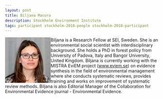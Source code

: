 ```yaml
---
layout: post
title: Biljana Macura
description: Stockholm Environment Institute
tags: participant stockholm-2018-people stockholm-2018-participant
---
```

<img align="left" width="150" height="150" src="/assets/people/macura_biljana.jpg" alt="Biljana Macura"/>Biljana is a Research Fellow at SEI, Sweden. She is an environmental social scientist with interdisciplinary background. She holds a PhD in forest policy from University of Padova, Italy and Bangor University, United Kingdom. Biljana is currently working with the MISTRA EviEM project (<a href="http://www.eviem.se" target="_blank" rel="noopener">www.eviem.se</a>) on evidence synthesis in the field of environmental management where she conducts systematic reviews, provides training and works on improvement of systematic review methods. Biljana is also Editorial Manager of the Collaboration for Environmental Evidence journal - Environmental Evidence.  

<a href="https://twitter.com/macurab" title="Twitter" target="_blank"
rel="noopener">
  <i class="fa fa-twitter fa-2x" style="color:#4FB3A9"></i>
</a>